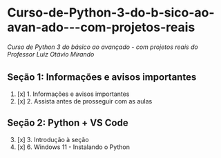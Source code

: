 # Curso-de-Python-3-do-b-sico-ao-avan-ado---com-projetos-reais
###### Curso de Python 3 do básico ao avançado - com projetos reais do Professor Luiz Otávio Mirando

## Seção 1: Informações e avisos importantes

1. [x] 1. Informações e avisos importantes
2. [x] 2. Assista antes de prosseguir com as aulas 

## Seção 2: Python + VS Code

3. [x] 3. Introdução à seção
6. [x] 6. Windows 11 - Instalando o Python
